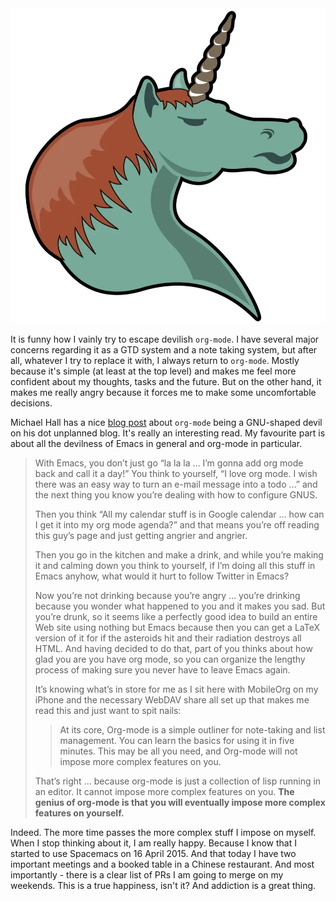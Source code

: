<img src="/images/2016-12-20-Being-an-org-mode-addict/2022-07-19-18-39-02-59ca88ab-671f-4c5e-9bf8-25547bbadbc2.webp" class="d12-image-1/2" />

It is funny how I vainly try to escape devilish `org-mode`. I have several major concerns regarding it as a GTD system and a note taking system, but after all, whatever I try to replace it with, I always return to `org-mode`. Mostly because it's simple (at least at the top level) and makes me feel more confident about my thoughts, tasks and the future. But on the other hand, it makes me really angry because it forces me to make some uncomfortable decisions.

<!--more-->

Michael Hall has a nice [blog post](https://mike.puddingtime.org/vintage/2010/02/03/orgmode-in-your) about `org-mode` being a GNU-shaped devil on his dot unplanned blog. It's really an interesting read. My favourite part is about all the devilness of Emacs in general and org-mode in particular.

> With Emacs, you don’t just go “la la la … I’m gonna add org mode back and call it a day!” You think to yourself, “I love org mode. I wish there was an easy way to turn an e-mail message into a todo …” and the next thing you know you’re dealing with how to configure GNUS.
>
> Then you think “All my calendar stuff is in Google calendar … how can I get it into my org mode agenda?” and that means you’re off reading this guy’s page and just getting angrier and angrier.
>
> Then you go in the kitchen and make a drink, and while you’re making it and calming down you think to yourself, if I’m doing all this stuff in Emacs anyhow, what would it hurt to follow Twitter in Emacs?
>
> Now you’re not drinking because you’re angry … you’re drinking because you wonder what happened to you and it makes you sad. But you’re drunk, so it seems like a perfectly good idea to build an entire Web site using nothing but Emacs because then you can get a LaTeX version of it for if the asteroids hit and their radiation destroys all HTML. And having decided to do that, part of you thinks about how glad you are you have org mode, so you can organize the lengthy process of making sure you never have to leave Emacs again.
>
> It’s knowing what’s in store for me as I sit here with MobileOrg on my iPhone and the necessary WebDAV share all set up that makes me read this and just want to spit nails:
>
> <blockquote><p>
>
> At its core, Org-mode is a simple outliner for note-taking and list management. You can learn the basics for using it in five minutes. This may be all you need, and Org-mode will not impose more complex features on you.
>
> </p></blockquote>
>
> That’s right … because org-mode is just a collection of lisp running in an editor. It cannot impose more complex features on you. **The genius of org-mode is that you will eventually impose more complex features on yourself.**

Indeed. The more time passes the more complex stuff I impose on myself. When I stop thinking about it, I am really happy. Because I know that I started to use Spacemacs on 16 April 2015. And that today I have two important meetings and a booked table in a Chinese restaurant. And most importantly - there is a clear list of PRs I am going to merge on my weekends. This is a true happiness, isn't it? And addiction is a great thing.
